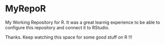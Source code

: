 # MyRepoR
My Working Repository for R. It was a great learnig experience to be able to 
configure this repository and connect it to RStudio. 

Thanks. Keep watching this space for some good stuff on R !!!
